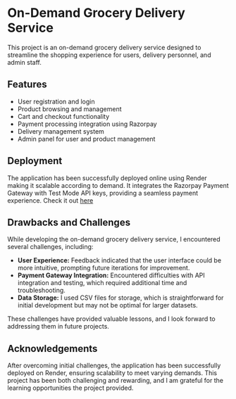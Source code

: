 # On-Demand Grocery Delivery Service

This project is an on-demand grocery delivery service designed to streamline the shopping experience for users, delivery personnel, and admin staff.

## Features

- User registration and login
- Product browsing and management
- Cart and checkout functionality
- Payment processing integration using Razorpay
- Delivery management system
- Admin panel for user and product management

## Deployment

The application has been successfully deployed online using Render making it scalable according to demand. It integrates the Razorpay Payment Gateway with Test Mode API keys, providing a seamless payment experience.
Check it out [here](https://grocerydeliveryapi.onrender.com)

## Drawbacks and Challenges

While developing the on-demand grocery delivery service, I encountered several challenges, including:

- **User Experience:** Feedback indicated that the user interface could be more intuitive, prompting future iterations for improvement.
- **Payment Gateway Integration:** Encountered difficulties with API integration and testing, which required additional time and troubleshooting.
- **Data Storage:** I used CSV files for storage, which is straightforward for initial development but may not be optimal for larger datasets.

These challenges have provided valuable lessons, and I look forward to addressing them in future projects.

## Acknowledgements

After overcoming initial challenges, the application has been successfully deployed on Render, ensuring scalability to meet varying demands. This project has been both challenging and rewarding, and I am grateful for the learning opportunities the project provided.
